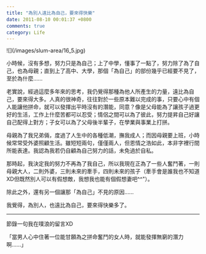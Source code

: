 ```yaml
---
title: "為別人遠比為自己，要來得快樂"
date: 2011-08-10 00:01:37 +0800
comments: true
category: Life
---
```

<p>![](/images/slum-area/16_5.jpg)</p><p>小時候，沒有多想，努力只是為自己；上了中學，懂事了一點了，努力除了為了自己，也為母親；直到上了高中、大學，那個「為自己」的部份幾乎已經要不見了，至於為什麼&hellip;&hellip;</p><p>老實說，經過這麼多年來的思考，我仍覺得那種為他人所產生的力量，遠比為自己，要來得大多。人真的很神奇，往往對於一些原本難以完成的事，只要心中有個人能讓他拼命，就可以發揮出平時沒有的潛能，同意？像是父母能為了讓孩子過更好的生活，工作上什麼苦都可以忍受；情侶之間可以為了彼此，努力提昇自己好讓自己配得上對方；子女可以為了父母後半輩子，在學業與事業上打拼。</p><p>母親為了我兄弟倆，度過了人生中的各種低潮，撫我成人；而因母親要上班，小時候常常受外婆照顧生活。雖短短兩句，僅僅兩人，但恩情之浩如此，本非字裡行間所能表達。我認為我若仍自顧為自己努力的話，未免過於自私。</p><p>那時起，我決定我的努力不再為了我自己，所以我現在正為了一些人奮鬥著，一則母親大人，二則外婆，三則未來的牽手，四則未來的孩子（牽手會是誰我也不知道XD但既然別人可以有假想敵，我想我也能有個假想妻吧^^"）。</p><p>除此之外，還有另一個讓那「為自己」不見的原因&hellip;&hellip;</p><p>我覺得，為別人，也遠比為自己，要來得快樂多了。</p><hr /><p>節錄一句我在噗浪的留言XD</p><p>「當男人心中住著一位能甘願為之拼命奮鬥的女人時，就能發揮無窮的潛力啊&hellip;&hellip;」</p>

